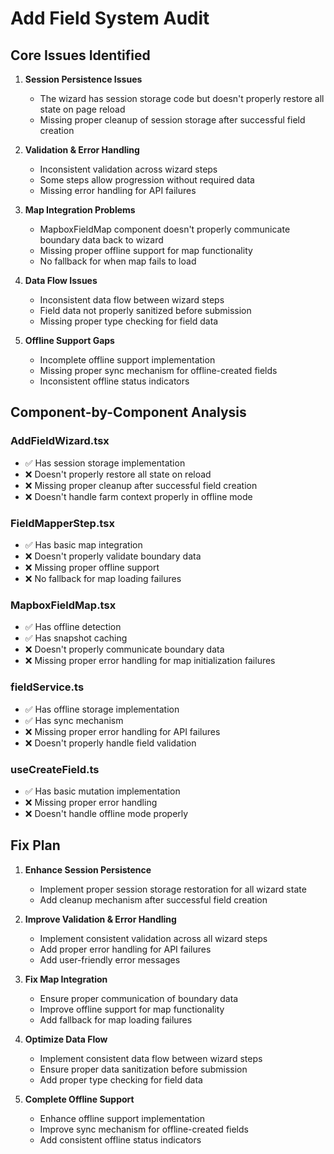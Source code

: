 # Add Field System Audit

## Core Issues Identified

1. **Session Persistence Issues**
   - The wizard has session storage code but doesn't properly restore all state on page reload
   - Missing proper cleanup of session storage after successful field creation

2. **Validation & Error Handling**
   - Inconsistent validation across wizard steps
   - Some steps allow progression without required data
   - Missing error handling for API failures

3. **Map Integration Problems**
   - MapboxFieldMap component doesn't properly communicate boundary data back to wizard
   - Missing proper offline support for map functionality
   - No fallback for when map fails to load

4. **Data Flow Issues**
   - Inconsistent data flow between wizard steps
   - Field data not properly sanitized before submission
   - Missing proper type checking for field data

5. **Offline Support Gaps**
   - Incomplete offline support implementation
   - Missing proper sync mechanism for offline-created fields
   - Inconsistent offline status indicators

## Component-by-Component Analysis

### AddFieldWizard.tsx
- ✅ Has session storage implementation
- ❌ Doesn't properly restore all state on reload
- ❌ Missing proper cleanup after successful field creation
- ❌ Doesn't handle farm context properly in offline mode

### FieldMapperStep.tsx
- ✅ Has basic map integration
- ❌ Doesn't properly validate boundary data
- ❌ Missing proper offline support
- ❌ No fallback for map loading failures

### MapboxFieldMap.tsx
- ✅ Has offline detection
- ✅ Has snapshot caching
- ❌ Doesn't properly communicate boundary data
- ❌ Missing proper error handling for map initialization failures

### fieldService.ts
- ✅ Has offline storage implementation
- ✅ Has sync mechanism
- ❌ Missing proper error handling for API failures
- ❌ Doesn't properly handle field validation

### useCreateField.ts
- ✅ Has basic mutation implementation
- ❌ Missing proper error handling
- ❌ Doesn't handle offline mode properly

## Fix Plan

1. **Enhance Session Persistence**
   - Implement proper session storage restoration for all wizard state
   - Add cleanup mechanism after successful field creation

2. **Improve Validation & Error Handling**
   - Implement consistent validation across all wizard steps
   - Add proper error handling for API failures
   - Add user-friendly error messages

3. **Fix Map Integration**
   - Ensure proper communication of boundary data
   - Improve offline support for map functionality
   - Add fallback for map loading failures

4. **Optimize Data Flow**
   - Implement consistent data flow between wizard steps
   - Ensure proper data sanitization before submission
   - Add proper type checking for field data

5. **Complete Offline Support**
   - Enhance offline support implementation
   - Improve sync mechanism for offline-created fields
   - Add consistent offline status indicators